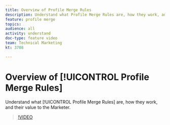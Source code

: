 ```yaml
---
title: Overview of Profile Merge Rules
description: Understand what Profile Merge Rules are, how they work, and their value to the Marketer.
feature: profile merge
topics: 
audience: all
activity: understand
doc-type: feature video
team: Technical Marketing
kt: 3708

---
```


# Overview of [!UICONTROL Profile Merge Rules]

Understand what [!UICONTROL Profile Merge Rules] are, how they work, and their value to the Marketer.

>[!VIDEO](https://video.tv.adobe.com/v/28974/?quality=12)
